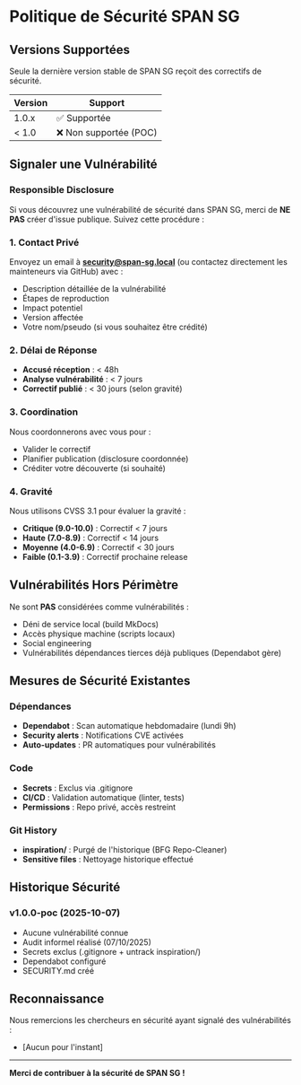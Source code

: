 # Politique de Sécurité SPAN SG

## Versions Supportées

Seule la dernière version stable de SPAN SG reçoit des correctifs de sécurité.

| Version | Support |
| ------- | ------- |
| 1.0.x   | ✅ Supportée |
| < 1.0   | ❌ Non supportée (POC) |

## Signaler une Vulnérabilité

### Responsible Disclosure

Si vous découvrez une vulnérabilité de sécurité dans SPAN SG, merci de **NE PAS** créer d'issue publique. Suivez cette procédure :

### 1. Contact Privé

Envoyez un email à **security@span-sg.local** (ou contactez directement les mainteneurs via GitHub) avec :
- Description détaillée de la vulnérabilité
- Étapes de reproduction
- Impact potentiel
- Version affectée
- Votre nom/pseudo (si vous souhaitez être crédité)

### 2. Délai de Réponse

- **Accusé réception** : < 48h
- **Analyse vulnérabilité** : < 7 jours
- **Correctif publié** : < 30 jours (selon gravité)

### 3. Coordination

Nous coordonnerons avec vous pour :
- Valider le correctif
- Planifier publication (disclosure coordonnée)
- Créditer votre découverte (si souhaité)

### 4. Gravité

Nous utilisons CVSS 3.1 pour évaluer la gravité :
- **Critique (9.0-10.0)** : Correctif < 7 jours
- **Haute (7.0-8.9)** : Correctif < 14 jours
- **Moyenne (4.0-6.9)** : Correctif < 30 jours
- **Faible (0.1-3.9)** : Correctif prochaine release

## Vulnérabilités Hors Périmètre

Ne sont **PAS** considérées comme vulnérabilités :
- Déni de service local (build MkDocs)
- Accès physique machine (scripts locaux)
- Social engineering
- Vulnérabilités dépendances tierces déjà publiques (Dependabot gère)

## Mesures de Sécurité Existantes

### Dépendances
- **Dependabot** : Scan automatique hebdomadaire (lundi 9h)
- **Security alerts** : Notifications CVE activées
- **Auto-updates** : PR automatiques pour vulnérabilités

### Code
- **Secrets** : Exclus via .gitignore
- **CI/CD** : Validation automatique (linter, tests)
- **Permissions** : Repo privé, accès restreint

### Git History
- **inspiration/** : Purgé de l'historique (BFG Repo-Cleaner)
- **Sensitive files** : Nettoyage historique effectué

## Historique Sécurité

### v1.0.0-poc (2025-10-07)
- Aucune vulnérabilité connue
- Audit informel réalisé (07/10/2025)
- Secrets exclus (.gitignore + untrack inspiration/)
- Dependabot configuré
- SECURITY.md créé

## Reconnaissance

Nous remercions les chercheurs en sécurité ayant signalé des vulnérabilités :
- [Aucun pour l'instant]

---

**Merci de contribuer à la sécurité de SPAN SG !**
